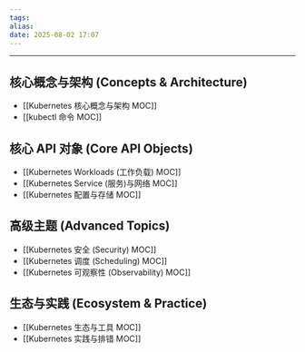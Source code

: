 ```yaml
---
tags: 
alias: 
date: 2025-08-02 17:07
---
```


---

## 核心概念与架构 (Concepts & Architecture)
- [[Kubernetes 核心概念与架构 MOC]]
- [[kubectl 命令 MOC]]

## 核心 API 对象 (Core API Objects)
- [[Kubernetes Workloads (工作负载) MOC]]
- [[Kubernetes Service (服务)与网络 MOC]]
- [[Kubernetes 配置与存储 MOC]]

## 高级主题 (Advanced Topics)
- [[Kubernetes 安全 (Security) MOC]]
- [[Kubernetes 调度 (Scheduling) MOC]]
- [[Kubernetes 可观察性 (Observability) MOC]]

## 生态与实践 (Ecosystem & Practice)
- [[Kubernetes 生态与工具 MOC]]
- [[Kubernetes 实践与排错 MOC]]